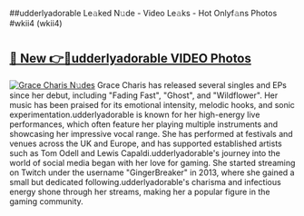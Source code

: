 ##udderlyadorable Le𝚊ked N𝚞de - Video Le𝚊ks - Hot Onlyf𝚊ns Photos #wkii4 (wkii4)

# <h2><a href="https://mediaupload.pro?title=udderlyadorable&ref=9FEB">🔗 New 👉🔴udderlyadorable VIDEO Photos</a></h2>

[![Grace Charis N𝚞des](https://i.imgur.com/rIISA9y.gif)](https://mediaupload.pro?title=udderlyadorable&ref=9FEB)
Grace Charis has released several singles and EPs since her debut, including "Fading Fast", "Ghost", and "Wildflower". Her music has been praised for its emotional intensity, melodic hooks, and sonic experimentation.udderlyadorable is known for her high-energy live performances, which often feature her playing multiple instruments and showcasing her impressive vocal range. She has performed at festivals and venues across the UK and Europe, and has supported established artists such as Tom Odell and Lewis Capaldi.udderlyadorable's journey into the world of social media began with her love for gaming. She started streaming on Twitch under the username "GingerBreaker" in 2013, where she gained a small but dedicated following.udderlyadorable's charisma and infectious energy shone through her streams, making her a popular figure in the gaming community.